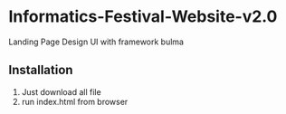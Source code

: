 # Informatics-Festival-Website-v2.0
Landing Page Design UI with framework bulma

## Installation
1. Just download all file
2. run index.html from browser
